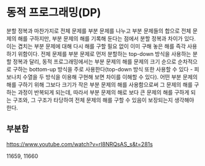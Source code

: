 # 동적 프로그래밍(DP)

분할 정복과 마찬가지로 전체 문제를 부분 문제를 나누고 부분 문제들의 합으로 전체 문제의 해를 구하지만, 부분 문제의 해를 기록해 둔다는 점에서 분할 정복과 차이가 있다. 이는 겹치는 부분 문제에 대해 다시 해를 구할 필요 없이 이미 구해 놓은 해를 즉각 사용하기 위함이다. 
전체 문제를 부분 문제로 먼저 분할하는 top-down 방식을 사용하는 분할 정복과 달리, 동적 프로그래밍에서는 부분 문제의 해를 문제의 크기 순으로 순차적으로 구하는 bottom-up 방식을 주로 사용한다(top-down 방식 또한 사용할 수 있다 - 피보나치 수열을 두 방식을 이용해 구현해 보면 차이를 이해할 수 있다). 어떤 부분 문제의 해를 구하기 위해 그보다 크기가 작은 부분 문제의 해를 사용함으로써 그 문제의 해를 구하는 과정이 반복되게 되는데, 따라서 부분 문제의 해로 보다 큰 문제의 해를 구하게 되는 구조와, 그 구조가 타당하여 전체 문제의 해를 구할 수 있음이 보장되는지 생각해야 한다. 


## 부분합
https://www.youtube.com/watch?v=rI8NRQsAS_s&t=281s  

11659, 11660

